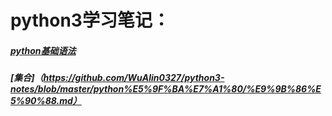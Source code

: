 # python3学习笔记：
##### [python基础语法](https://github.com/WuAlin0327/python3-notes/blob/master/python%E5%9F%BA%E7%A1%80/python%E5%9F%BA%E7%A1%80%E8%AF%AD%E6%B3%95.md)
##### [集合]（https://github.com/WuAlin0327/python3-notes/blob/master/python%E5%9F%BA%E7%A1%80/%E9%9B%86%E5%90%88.md）
